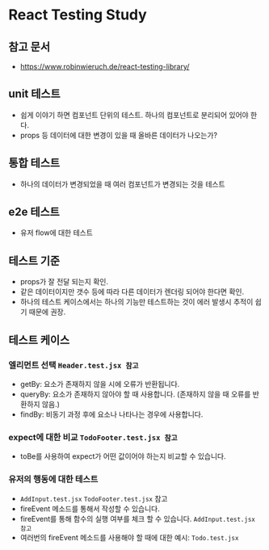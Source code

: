 # React Testing Study

## 참고 문서

- https://www.robinwieruch.de/react-testing-library/

## unit 테스트

- 쉽게 이야기 하면 컴포넌트 단위의 테스트. 하나의 컴포넌트로 분리되어 있어야 한다.
- props 등 데이터에 대한 변경이 있을 때 올바른 데이터가 나오는가?

## 통합 테스트

- 하나의 데이터가 변경되었을 때 여러 컴포넌트가 변경되는 것을 테스트

## e2e 테스트

- 유저 flow에 대한 테스트

## 테스트 기준

- props가 잘 전달 되는지 확인.
- 같은 데이터이지만 갯수 등에 따라 다른 데이터가 렌더링 되어야 한다면 확인.
- 하나의 테스트 케이스에서는 하나의 기능만 테스트하는 것이 에러 발생시 추적이 쉽기 때문에 권장.

## 테스트 케이스

### 엘리먼트 선택 `Header.test.jsx 참고`

- getBy: 요소가 존재하지 않을 시에 오류가 반환됩니다.
- queryBy: 요소가 존재하지 않아야 할 때 사용합니다. (존재하지 않을 때 오류를 반환하지 않음.)
- findBy: 비동기 과정 후에 요소나 나타나는 경우에 사용합니다.

### expect에 대한 비교 `TodoFooter.test.jsx 참고`

- toBe를 사용하여 expect가 어떤 값이어야 하는지 비교할 수 있습니다.

### 유저의 행동에 대한 테스트

- `AddInput.test.jsx` `TodoFooter.test.jsx` 참고
- fireEvent 메소드를 통해서 작성할 수 있습니다.
- fireEvent를 통해 함수의 실행 여부를 체크 할 수 있습니다. `AddInput.test.jsx 참고`
- 여러번의 fireEvent 메소드를 사용해야 할 때에 대한 예시: `Todo.test.jsx`
